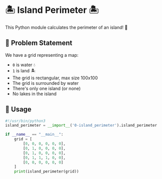 # 🏝️ Island Perimeter 🏝️

This Python module calculates the perimeter of an island! 🌊

## 🧩 Problem Statement

We have a grid representing a map:
- `0` is water 💧
- `1` is land 🏝️
- The grid is rectangular, max size 100x100
- The grid is surrounded by water
- There's only one island (or none)
- No lakes in the island

## 🚀 Usage

```python
#!/usr/bin/python3
island_perimeter = __import__('0-island_perimeter').island_perimeter

if __name__ == "__main__":
    grid = [
        [0, 0, 0, 0, 0, 0],
        [0, 1, 0, 0, 0, 0],
        [0, 1, 0, 0, 0, 0],
        [0, 1, 1, 1, 0, 0],
        [0, 0, 0, 0, 0, 0]
    ]
    print(island_perimeter(grid))


